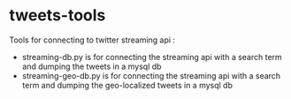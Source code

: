 # tweets-tools
Tools for connecting to twitter streaming api : 
- streaming-db.py is for connecting the streaming api with a search term and dumping the tweets in a mysql db
- streaming-geo-db.py is for connecting the streaming api with a search term and dumping the geo-localized tweets in a mysql db